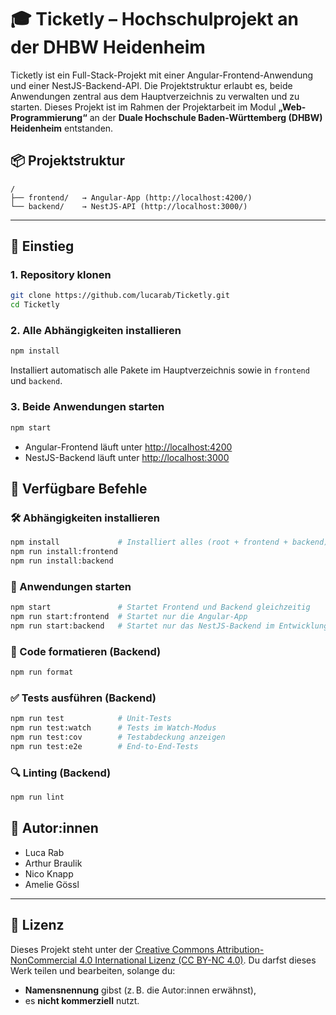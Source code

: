 # 🎓 Ticketly – Hochschulprojekt an der DHBW Heidenheim

Ticketly ist ein Full-Stack-Projekt mit einer Angular-Frontend-Anwendung und einer NestJS-Backend-API. Die Projektstruktur erlaubt es, beide Anwendungen zentral aus dem Hauptverzeichnis zu verwalten und zu starten.
Dieses Projekt ist im Rahmen der Projektarbeit im Modul **„Web-Programmierung“** an der **Duale Hochschule Baden-Württemberg (DHBW) Heidenheim** entstanden.

## 📦 Projektstruktur

```
/
├── frontend/   → Angular-App (http://localhost:4200/)
└── backend/    → NestJS-API (http://localhost:3000/)
```

---

## 🚀 Einstieg

### 1. Repository klonen
```bash
git clone https://github.com/lucarab/Ticketly.git
cd Ticketly
```

### 2. Alle Abhängigkeiten installieren
```bash
npm install
```
Installiert automatisch alle Pakete im Hauptverzeichnis sowie in `frontend` und `backend`.

### 3. Beide Anwendungen starten
```bash
npm start
```
- Angular-Frontend läuft unter [http://localhost:4200](http://localhost:4200)  
- NestJS-Backend läuft unter [http://localhost:3000](http://localhost:3000)


## 🔧 Verfügbare Befehle

### 🛠 Abhängigkeiten installieren
```bash
npm install             # Installiert alles (root + frontend + backend)
npm run install:frontend
npm run install:backend
```

### 🚀 Anwendungen starten
```bash
npm start               # Startet Frontend und Backend gleichzeitig
npm run start:frontend  # Startet nur die Angular-App
npm run start:backend   # Startet nur das NestJS-Backend im Entwicklungsmodus
```

### 🧹 Code formatieren (Backend)
```bash
npm run format
```

### ✅ Tests ausführen (Backend)
```bash
npm run test            # Unit-Tests
npm run test:watch      # Tests im Watch-Modus
npm run test:cov        # Testabdeckung anzeigen
npm run test:e2e        # End-to-End-Tests
```

### 🔍 Linting (Backend)
```bash
npm run lint
```

## 👥 Autor:innen

- Luca Rab  
- Arthur Braulik  
- Nico Knapp  
- Amelie Gössl

---

## 📄 Lizenz

Dieses Projekt steht unter der [Creative Commons Attribution-NonCommercial 4.0 International Lizenz (CC BY-NC 4.0)](https://creativecommons.org/licenses/by-nc/4.0/deed.de).
Du darfst dieses Werk teilen und bearbeiten, solange du:
- **Namensnennung** gibst (z. B. die Autor:innen erwähnst),
- es **nicht kommerziell** nutzt.
